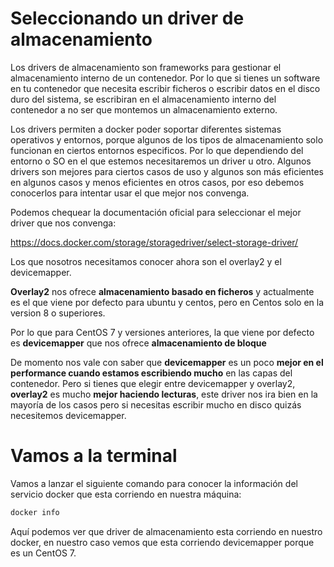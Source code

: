 # Seleccionando un driver de almacenamiento

Los drivers de almacenamiento son frameworks para gestionar el almacenamiento interno de un contenedor. Por lo que si tienes un software en tu contenedor que necesita escribir ficheros o escribir datos en el disco duro del sistema, se escribiran en el  almacenamiento interno del contenedor a no ser que montemos un almacenamiento externo.

Los drivers permiten a docker poder soportar diferentes sistemas operativos y entornos, porque algunos de los tipos de almacenamiento solo funcionan en ciertos entornos especificos.
Por lo que dependiendo del entorno o SO en el que estemos necesitaremos un driver u otro.
Algunos drivers son mejores para ciertos casos de uso y algunos son más eficientes en algunos casos y menos eficientes en otros casos, por eso debemos conocerlos para intentar usar el que mejor nos convenga.

Podemos chequear la documentación oficial para seleccionar el mejor driver que nos convenga:

https://docs.docker.com/storage/storagedriver/select-storage-driver/

Los que nosotros necesitamos conocer ahora son el overlay2 y el devicemapper.

**Overlay2** nos ofrece **almacenamiento basado en ficheros** y actualmente es el que viene por defecto para ubuntu y centos, pero en Centos solo en la version 8 o superiores.

Por lo que para CentOS 7 y versiones anteriores, la que viene por defecto es **devicemapper** que nos ofrece **almacenamiento de bloque**

De momento nos vale con saber que **devicemapper** es un poco **mejor en el performance cuando estamos escribiendo mucho** en las capas del contenedor.
Pero si tienes que elegir entre devicemapper y overlay2, **overlay2** es mucho **mejor haciendo lecturas**, este driver nos ira bien en la mayoría de los casos pero si necesitas escribir mucho en disco quizás necesitemos devicemapper.


# Vamos a la terminal

Vamos a lanzar el siguiente comando para conocer la información del servicio docker que esta corriendo en nuestra máquina:

```bash
docker info
```

Aquí podemos ver que driver de almacenamiento esta corriendo en nuestro docker, en nuestro caso vemos que esta corriendo devicemapper porque es un CentOS 7.


